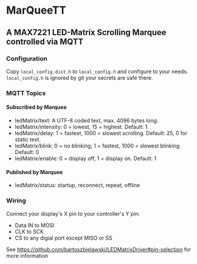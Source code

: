 # MarQueeTT

## A MAX7221 LED-Matrix Scrolling Marquee controlled via MQTT

### Configuration
Copy `local_config.dist.h` to `local_config.h` and configure to your needs.
`local_config.h` is ignored by git your secrets are safe there.


### MQTT Topics

#### Subscribed by Marquee

- ledMatrix/text: A UTF-8 coded text, max. 4096 bytes long.
- ledMatrix/intensity: 0 = lowest, 15 = highest. Default: 1.
- ledMatrix/delay: 1 = fastest, 1000 = slowest scrolling. Default: 25, 0 for static text.
- ledMatrix/blink: 0 = no blinking; 1 = fastest, 1000 = slowest blinking. Default: 0
- ledMatrix/enable: 0 = display off, 1 = display on. Default: 1

#### Published by Marquee

- ledMatrix/status: startup, reconnect, repeat, offline

### Wiring

Connect your display's X pin to your controller's Y pin:

- Data IN to MOSI
- CLK to SCK
- CS to any digial port except MISO or SS 

See https://github.com/bartoszbielawski/LEDMatrixDriver#pin-selection for more information


  
